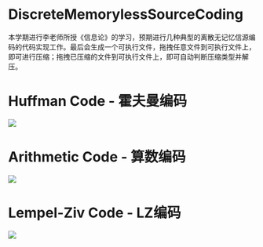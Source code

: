 # DiscreteMemorylessSourceCoding
本学期进行李老师所授《信息论》的学习，预期进行几种典型的离散无记忆信源编码的代码实现工作。最后会生成一个可执行文件，拖拽任意文件到可执行文件上，即可进行压缩；拖拽已压缩的文件到可执行文件上，即可自动判断压缩类型并解压。

# Huffman Code - 霍夫曼编码 

![](https://img.shields.io/badge/usable-yes-green)

# Arithmetic Code - 算数编码

![](https://img.shields.io/badge/writing-yes-yellow)

# Lempel-Ziv Code - LZ编码

![](https://img.shields.io/badge/start-no-red)